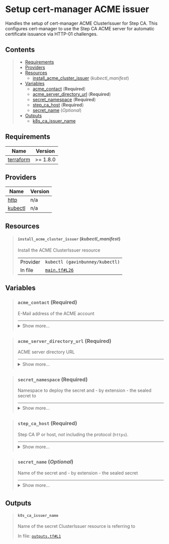 # Setup cert-manager ACME issuer

Handles the setup of cert-manager ACME ClusterIssuer for Step CA.
This configures cert-manager to use the Step CA ACME server
for automatic certificate issuance via HTTP-01 challenges.
## Contents

<blockquote>

- [Requirements](#requirements)
- [Providers](#providers)
- [Resources](#resources)
  - [install_acme_cluster_issuer](#install_acme_cluster_issuer-kubectl_manifest) (*kubectl_manifest*)
- [Variables](#variables)
  - [acme_contact](#acme_contact-required) (**Required**)
  - [acme_server_directory_url](#acme_server_directory_url-required) (**Required**)
  - [secret_namespace](#secret_namespace-required) (**Required**)
  - [step_ca_host](#step_ca_host-required) (**Required**)
  - [secret_name](#secret_name-optional) (*Optional*)
- [Outputs](#outputs)
  - [k8s_ca_issuer_name](#k8s_ca_issuer_name)</blockquote>

## Requirements

| Name | Version |
|------|---------|
| <a name="requirement_terraform"></a> [terraform](#requirement\_terraform) | >= 1.8.0 |
## Providers

| Name | Version |
|------|---------|
| <a name="provider_http"></a> [http](#provider\_http) | n/a |
| <a name="provider_kubectl"></a> [kubectl](#provider\_kubectl) | n/a |


## Resources
<blockquote>

#### `install_acme_cluster_issuer` (_kubectl_manifest_)
Install the ACME ClusterIssuer resource
  <table>
    <tr>
      <td>Provider</td>
      <td><code>kubectl (gavinbunney/kubectl)</code></td>
    </tr>
    <tr>
      <td>In file</td>
      <td><a href="./main.tf#L26"><code>main.tf#L26</code></a></td>
    </tr>
  </table>
</blockquote>

## Variables
<blockquote>

### `acme_contact` (**Required**)
E-Mail address of the ACME account

<details style="border-top-color: inherit; border-top-width: 0.1em; border-top-style: solid; padding-top: 0.5em; padding-bottom: 0.5em;">
  <summary>Show more...</summary>

  **Type**:
  ```hcl
  string
  ```
  In file: <a href="./variables.tf#L7"><code>variables.tf#L7</code></a>

</details>
</blockquote>
<blockquote>

### `acme_server_directory_url` (**Required**)
ACME server directory URL

<details style="border-top-color: inherit; border-top-width: 0.1em; border-top-style: solid; padding-top: 0.5em; padding-bottom: 0.5em;">
  <summary>Show more...</summary>

  **Type**:
  ```hcl
  string
  ```
  In file: <a href="./variables.tf#L1"><code>variables.tf#L1</code></a>

</details>
</blockquote>
<blockquote>

### `secret_namespace` (**Required**)
Namespace to deploy the secret and - by extension - the sealed secret to

<details style="border-top-color: inherit; border-top-width: 0.1em; border-top-style: solid; padding-top: 0.5em; padding-bottom: 0.5em;">
  <summary>Show more...</summary>

  **Type**:
  ```hcl
  string
  ```
  In file: <a href="./variables.tf#L13"><code>variables.tf#L13</code></a>

</details>
</blockquote>
<blockquote>

### `step_ca_host` (**Required**)
Step CA IP or host, _*not*_ including the protocol (`https`).

<details style="border-top-color: inherit; border-top-width: 0.1em; border-top-style: solid; padding-top: 0.5em; padding-bottom: 0.5em;">
  <summary>Show more...</summary>

  **Type**:
  ```hcl
  string
  ```
  In file: <a href="./variables.tf#L26"><code>variables.tf#L26</code></a>

</details>
</blockquote>
<blockquote>

### `secret_name` (*Optional*)
Name of the secret and - by extension - the sealed secret

<details style="border-top-color: inherit; border-top-width: 0.1em; border-top-style: solid; padding-top: 0.5em; padding-bottom: 0.5em;">
  <summary>Show more...</summary>

  **Type**:
  ```hcl
  string
  ```
  **Default**:
  ```json
  "k8s-acme-secret"
  ```
  In file: <a href="./variables.tf#L19"><code>variables.tf#L19</code></a>

</details>
</blockquote>


## Outputs
<blockquote>

#### `k8s_ca_issuer_name`
Name of the secret ClusterIssuer resource is referring to

In file: <a href="./outputs.tf#L1"><code>outputs.tf#L1</code></a>
</blockquote>